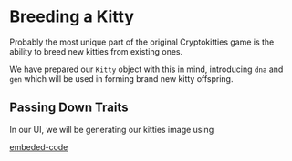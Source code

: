 Breeding a Kitty
===

Probably the most unique part of the original Cryptokitties game is the ability to breed new kitties from existing ones.

We have prepared our `Kitty` object with this in mind, introducing `dna` and `gen` which will be used in forming brand new kitty offspring.

## Passing Down Traits

In our UI, we will be generating our kitties image using 

[embeded-code](./assets/3.4-template.rs ':include :type=code embed')